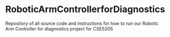 # RoboticArmControllerforDiagnostics
Repository of all source code and instructions for how to run our Robotic Arm Controller for diagnostics project for CSE520S
